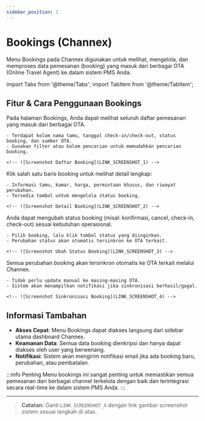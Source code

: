 ```yaml
---
sidebar_position: 1
---
```


# Bookings (Channex)

Menu Bookings pada Channex digunakan untuk melihat, mengelola, dan memproses data pemesanan (booking) yang masuk dari berbagai OTA (Online Travel Agent) ke dalam sistem PMS Anda.

<!-- ![Bookings Page](../../../static/img/cm/bookings-page.png) -->

import Tabs from '@theme/Tabs';
import TabItem from '@theme/TabItem';

## Fitur & Cara Penggunaan Bookings

<Tabs className="unique-tabs">
  <TabItem value="list" label="Lihat Daftar Booking" default>
    Pada halaman Bookings, Anda dapat melihat seluruh daftar pemesanan yang masuk dari berbagai OTA.
    
    - Terdapat kolom nama tamu, tanggal check-in/check-out, status booking, dan sumber OTA.
    - Gunakan filter atau kolom pencarian untuk memudahkan pencarian booking.
    
    <!-- ![Screenshot Daftar Booking](LINK_SCREENSHOT_1) -->
  </TabItem>
  <TabItem value="detail" label="Detail Booking">
    Klik salah satu baris booking untuk melihat detail lengkap:
    
    - Informasi tamu, kamar, harga, permintaan khusus, dan riwayat perubahan.
    - Tersedia tombol untuk mengelola status booking.
    
    <!-- ![Screenshot Detail Booking](LINK_SCREENSHOT_2) -->
  </TabItem>
  <TabItem value="status" label="Ubah Status">
    Anda dapat mengubah status booking (misal: konfirmasi, cancel, check-in, check-out) sesuai kebutuhan operasional.
    
    - Pilih booking, lalu klik tombol status yang diinginkan.
    - Perubahan status akan otomatis tersinkron ke OTA terkait.
    
    <!-- ![Screenshot Ubah Status Booking](LINK_SCREENSHOT_3) -->
  </TabItem>
  <TabItem value="sync" label="Sinkronisasi">
    Semua perubahan booking akan tersinkron otomatis ke OTA terkait melalui Channex.
    
    - Tidak perlu update manual ke masing-masing OTA.
    - Sistem akan menampilkan notifikasi jika sinkronisasi berhasil/gagal.
    
    <!-- ![Screenshot Sinkronisasi Booking](LINK_SCREENSHOT_4) -->
  </TabItem>
</Tabs>

## Informasi Tambahan

- **Akses Cepat**: Menu Bookings dapat diakses langsung dari sidebar utama dashboard Channex.
- **Keamanan Data**: Semua data booking dienkripsi dan hanya dapat diakses oleh user yang berwenang.
- **Notifikasi**: Sistem akan mengirim notifikasi email jika ada booking baru, perubahan, atau pembatalan.

:::info Penting
Menu bookings ini sangat penting untuk memastikan semua pemesanan dari berbagai channel terkelola dengan baik dan terintegrasi secara real-time ke dalam sistem PMS Anda.
:::

---

> **Catatan:**
> Ganti `LINK_SCREENSHOT_X` dengan link gambar screenshot sistem sesuai langkah di atas.
